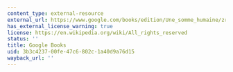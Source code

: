```yaml
---
content_type: external-resource
external_url: https://www.google.com/books/edition/Une_somme_humaine/zrNezwEACAAJ?hl=en&gl=us&kptab=editions&sa=X&ved=2ahUKEwing8yixp-GAxVwMVkFHVRbDIkQmBZ6BAgHEAk
has_external_license_warning: true
license: https://en.wikipedia.org/wiki/All_rights_reserved
status: ''
title: Google Books
uid: 3b3c4237-00fe-47c6-802c-1a40d9a76d15
wayback_url: ''
---
```

